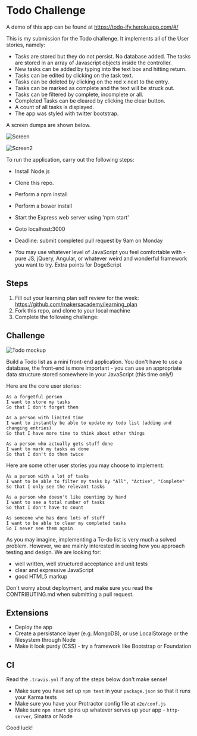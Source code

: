 # Todo Challenge

A demo of this app can be found at https://todo-ify.herokuapp.com/#/

This is my submission for the Todo challenge. It implements all of the User stories, namely:

* Tasks are stored but they do not persist. No database added. The tasks are stored in an array of Javascript objects inside the controller.
* New tasks can be added by typing into the text box and hitting return.
* Tasks can be edited by clicking on the task text.
* Tasks can be deleted by clicking on the red x next to the entry.
* Tasks can be marked as complete and the text will be struck out.
* Tasks can be filtered by complete, incomplete or all.
* Completed Tasks can be cleared by clicking the clear button.
* A count of all tasks is displayed.
* The app was styled with twitter bootstrap.

A screen dumps are shown below.

![Screen](https://i.imgur.com/vqSSnvY.png)

![Screen2](https://i.imgur.com/Jpk6V1f.png)

To run the application, carry out the following steps:

* Install Node.js
* Clone this repo.
* Perform a npm install
* Perform a bower install
* Start the Express web server using 'npm start'
* Goto localhost:3000




* Deadline: submit completed pull request by 9am on Monday
* You may use whatever level of JavaScript you feel comfortable with - pure JS, jQuery, Angular, or whatever weird and wonderful framework you want to try. Extra points for DogeScript

Steps
-------

1. Fill out your learning plan self review for the week: https://github.com/makersacademy/learning_plan 
2. Fork this repo, and clone to your local machine
3. Complete the following challenge:

## Challenge

![Todo mockup](https://makersacademy.mybalsamiq.com/mockups/2914603.png?key=afabb09aef2901a2732515ae4349c1ec0458294b)

Build a Todo list as a mini front-end application. You don't have to use a database, the front-end is more important - you can use an appropriate data structure stored somewhere in your JavaScript (this time only!)

Here are the core user stories:

```
As a forgetful person
I want to store my tasks
So that I don't forget them

As a person with limited time
I want to instantly be able to update my todo list (adding and changing entries)
So that I have more time to think about other things

As a person who actually gets stuff done
I want to mark my tasks as done
So that I don't do them twice
```

Here are some other user stories you may choose to implement:

```
As a person with a lot of tasks
I want to be able to filter my tasks by "All", "Active", "Complete"
So that I only see the relevant tasks

As a person who doesn't like counting by hand
I want to see a total number of tasks
So that I don't have to count

As someone who has done lots of stuff
I want to be able to clear my completed tasks
So I never see them again
```

As you may imagine, implementing a To-do list is very much a solved problem. However, we are mainly interested in seeing how you approach testing and design. We are looking for:

* well written, well structured acceptance and unit tests
* clear and expressive JavaScript
* good HTML5 markup

Don't worry about deployment, and make sure you read the CONTRIBUTING.md when submitting a pull request.

## Extensions

* Deploy the app
* Create a persistance layer (e.g. MongoDB), or use LocalStorage or the filesystem through Node
* Make it look purdy (CSS) - try a framework like Bootstrap or Foundation

## CI

Read the `.travis.yml` if any of the steps below don't make sense! 

* Make sure you have set up `npm test` in your `package.json` so that it runs your Karma tests
* Make sure you have your Protractor config file at `e2e/conf.js`
* Make sure `npm start` spins up whatever serves up your app - `http-server`, Sinatra or Node

Good luck!
